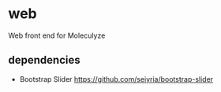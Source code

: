 # web
Web front end for Moleculyze

## dependencies

* Bootstrap Slider <https://github.com/seiyria/bootstrap-slider>
